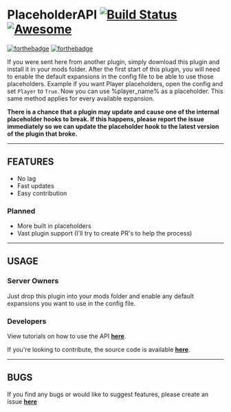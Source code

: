 # PlaceholderAPI [![Build Status](https://travis-ci.org/rojo8399/PlaceholderAPI.svg?branch=master)](https://travis-ci.org/rojo8399/PlaceholderAPI) [![Awesome](https://cdn.rawgit.com/sindresorhus/awesome/d7305f38d29fed78fa85652e3a63e154dd8e8829/media/badge.svg)](https://github.com/sindresorhus/awesome)
[![forthebadge](http://forthebadge.com/images/badges/made-with-crayons.svg)](http://forthebadge.com) [![forthebadge](http://forthebadge.com/images/badges/fuck-it-ship-it.svg)](http://forthebadge.com)

If you were sent here from another plugin, simply download this plugin and install it in your mods folder. After the first start of this plugin, you will need to enable the default expansions in the config file to be able to use those placeholders. Example if you want Player placeholders, open the config and set <code>Player</code> to <code>True</code>. Now you can use %player_name% as a placeholder. This same method applies for every available expansion.

**There is a chance that a plugin may update and cause one of the internal placeholder hooks to break. If this happens, please report the issue immediately so we can update the placeholder hook to the latest version of the plugin that broke.**

----------

## FEATURES

* No lag
* Fast updates
* Easy contribution

### Planned
* More built in placeholders
* Vast plugin support (I'll try to create PR's to help the process)

----------

## USAGE
### Server Owners
Just drop this plugin into your mods folder and enable any default expansions you want to use in the config file.
### Developers
View tutorials on how to use the API **[here](https://github.com/rojo8399/PlaceholderAPI/wiki/Developers/)**.

If you're looking to contribute, the source code is available **[here](https://github.com/rojo8399/PlaceholderAPI)**.

----------

## BUGS
If you find any bugs or would like to suggest features, please create an issue **[here](https://github.com/rojo8399/PlaceholderAPI/issues)**
